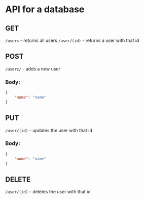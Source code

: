 # API for a database

## GET
`/users` - returns all users
`/user/(id)` - returns a user with that id

## POST
`/users/` - adds a new user
### Body:
```json
{
    "name": "name"
}
```

## PUT
`/user/(id)` - updates the user with that id
### Body:
```json
{
    "name": "name"
}
```

## DELETE
`/user/(id)` - deletes the user with that id

